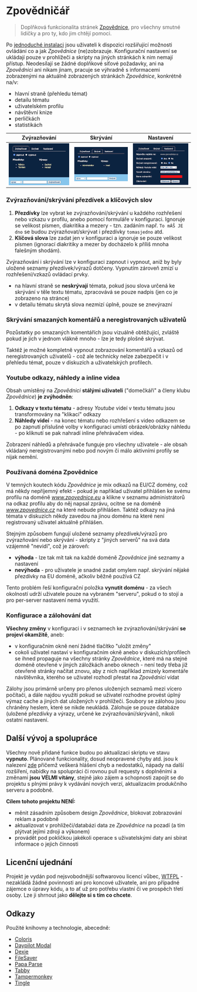 # Zpovědničář

> Doplňková funkcionalita stránek [Zpovědnice](https://www.zpovednice.eu/), pro všechny smutné lidičky a pro
> ty, kdo jim chtějí pomoci.

Po [jednoduché instalaci](INSTALL.md) jsou uživateli k dispozici rozšiřující možnosti ovládání co a jak
*Zpovědnice* (ne)zobrazuje. Konfigurační nastavení se ukládají pouze v prohlížeči a skripty na jiných stránkách
k nim nemají přístup. Neodesílají se žádné doplňkové síťové požadavky, ani na *Zpovědnici* ani nikam jinam,
pracuje se výhradně s informacemi zobrazenými na aktuálně zobrazených stránkách *Zpovědnice*, konkrétně na/v:

- hlavní straně (přehledu témat)
- detailu tématu
- uživatelském profilu
- návštěvní knize
- perličkách
- statistikách

| Zvýrazňování                                      | Skrývání                                     | Nastavení                                        |
|---------------------------------------------------|----------------------------------------------|--------------------------------------------------|
| ![Highlight](/assets/images/config-highlight.png) | ![Highlight](/assets/images/config-hide.png) | ![Highlight](/assets/images/config-settings.png) |

### Zvýrazňování/skrývání přezdívek a klíčových slov

1. **Přezdívky** lze vybrat ke zvýrazňování/skrývání u každého rozhřešení nebo vzkazu v profilu, anebo pomocí
   formuláře v konfiguraci. Ignoruje se velikost písmen, diakritika a mezery - tzn. zadáním
   např. `To mÁŠ JE dno` se budou zvýrazňovat/skrývat i přezdívky `tomasjedno` atd.
2. **Klíčová slova** lze zadat jen v konfiguraci a ignoruje se pouze velikost písmen (ignorací diakritiky a
   mezer by docházelo k příliš mnoha falešným shodám).

Zvýrazňování i skrývání lze v konfiguraci zapnout i vypnout, aniž by byly uložené seznamy přezdívek/výrazů
dotčeny. Vypnutím zároveň zmizí u rozhřešení/vzkazů ovládací prvky.

- na hlavní straně se **neskrývají** témata, pokud jsou slova určená ke skrývání v těle textu tématu,
  zpracovává se pouze nadpis (jen co je zobrazeno na stránce)
- v detailu tématu skrytá slova nezmizí úplně, pouze se znevýrazní

### Skrývání smazaných komentářů a neregistrovaných uživatelů

Pozůstatky po smazaných komentářích jsou vizuálně obtěžující, zvláště pokud je jich v jednom vlákně mnoho -
lze je tedy plošně skrývat.

Taktéž je možné kompletně vypnout zobrazování komentářů a vzkazů od neregistrovaných uživatelů - což ale
technicky nelze zabezpečit i v přehledu témat, pouze v diskuzích a uživatelských profilech.

### Youtube odkazy, náhledy a inline videa

Obsah umístěný na *Zpovědnici* **stálými uživateli** ("domečkáři" a členy klubu *Zpovědnice*) **je
zvýhodněn**:

1. **Odkazy v textu tématu** - adresy *Youtube* videí v textu tématu jsou transformovány na "klikací" odkazy
2. **Náhledy videí** - na konec tématu nebo rozhřešení s video odkazem se po zapnutí příslušné volby v
   konfiguraci umístí obrázek/obrázky náhledu - po kliknutí se pak nahradí inline přehrávačem videa.

Zobrazení náhledů a přehrávače funguje pro všechny uživatele - ale obsah vkládaný neregistrovanými nebo pod
novým či málo aktivními profily se nijak nemění.

### Používaná doména Zpovědnice

V temných koutech kódu *Zpovědnice* je mix odkazů na EU/CZ domény, což má někdy nepříjemný efekt - pokud je
například uživatel přihlášen ke svému profilu na doméně *www.zpovednice.eu* a klikne v seznamu administrátorů
na odkaz profilu aby do něj napsal zprávu, ocitne se na doméně *www.zpovednice.cz* na které nebude přihlášen.
Taktéž odkazy na jiná témata v diskuzích někdy zavedou na jinou doménu na které není registrovaný uživatel
aktuálně přihlášen.

Stejným způsobem fungují uložené seznamy přezdívek/výrazů pro zvýrazňování nebo skrývání - skripty z "jiných
serverů" na svá data vzájemně "nevidí", což je zároveň:

- **výhoda** - lze tak mít tak na každé doméně *Zpovědnice* jiné seznamy a nastavení
- **nevýhoda** - pro uživatele je snadné zadat omylem např. skrývání nějaké přezdívky na EU doméně, ačkoliv
  běžně používá CZ

Tento problém řeší konfigurační položka **vynutit doménu** - za všech okolností udrží uživatele pouze na
vybraném "serveru", pokud o to stojí a pro per-server nastavení nemá využití.

### Konfigurace a zálohování dat

**Všechny změny** v konfiguraci i v seznamech ke zvýrazňování/skrývání **se projeví okamžitě**, aneb:

- v konfiguračním okně není žádné tlačítko "uložit změny"
- cokoli uživatel nastaví v konfiguračním okně anebo v diskuzích/profilech se ihned propaguje na všechny
  stránky *Zpovědnice*, které má na stejné doméně otevřené v jiných záložkách anebo oknech - není tedy třeba
  již otevřené stránky načítat znovu, aby z nich například zmizely komentáře návštěvníka, kterého se uživatel
  rozhodl přestat na *Zpovědnici* vídat

Zálohy jsou primárně určeny pro přenos uložených seznamů mezi vícero počítači, a dále najdou využití pokud se
uživatel rozhodne provést úplný výmaz cache a jiných dat uložených v prohlížeči. Soubory se zálohou jsou
chráněny heslem, které se nikde neukládá. Zálohuje se pouze databáze (uložené přezdívky a výrazy, určené ke
zvýrazňování/skrývání), nikoli ostatní nastavení.

## Další vývoj a spolupráce

Všechny nově přidané funkce budou po aktualizaci skriptu ve stavu **vypnuto**. Plánované funkcionality, dosud
neopravené chyby atd. jsou k nalezení [zde](https://github.com/zpovednicar/zpovednicar/issues) přičemž veškerá
hlášení chyb a nedostatků, nápady na další rozšíření, nabídky na spolupráci či rovnou pull requesty s
doplněními a změnami **jsou VELMI vítány**,  stejně jako zájem a schopnosti zapojit se do projektu s plnými
právy k vydávání nových verzí, aktualizacím  produkčního serveru a podobně.

**Cílem tohoto projektu NENÍ:**

- měnit zásadním způsobem design *Zpovědnice*, blokovat zobrazování reklam a podobně
- aktualizovat v prohlížeči/databázi data ze *Zpovědnice* na pozadí (a tím plýtvat jejími zdroji a výkonem)
- provádět pod pokličkou jakékoli operace s uživatelskými daty ani sbírat informace o jejich činnosti

## Licenční ujednání

Projekt je vydán pod nejsvobodnější softwarovou licencí vůbec, [WTFPL](http://www.wtfpl.net/) - nezakládá
žádné povinnosti ani pro koncové uživatele, ani pro případné zájemce o úpravy kódu, a to ať už pro potřebu
vlastní či ve prospěch třetí osoby. Lze ji shrnout jako **dělejte si s tím co chcete**.

## Odkazy

Použité knihovny a technologie, abecedně:

- [Coloris](https://github.com/mdbassit/Coloris)
- [Daypilot Modal](https://modal.daypilot.org/)
- [Dexie](https://dexie.org/)
- [FileSaver](https://github.com/eligrey/FileSaver.js)
- [Papa Parse](https://www.papaparse.com/)
- [Tabby](https://github.com/cferdinandi/tabby/)
- [Tampermonkey](https://www.tampermonkey.net/)
- [Tingle](https://tingle.robinparisi.com/)
